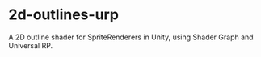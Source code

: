 # 2d-outlines-urp
A 2D outline shader for SpriteRenderers in Unity, using Shader Graph and Universal RP.
